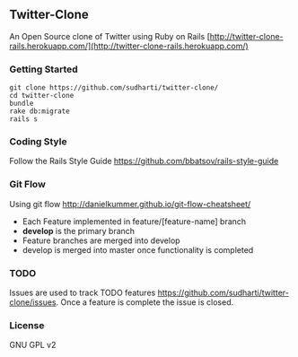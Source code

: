 ## Twitter-Clone
An Open Source clone of Twitter using Ruby on Rails [http://twitter-clone-rails.herokuapp.com/](http://twitter-clone-rails.herokuapp.com/)

### Getting Started
```
git clone https://github.com/sudharti/twitter-clone/
cd twitter-clone
bundle
rake db:migrate
rails s
```
### Coding Style
Follow the Rails Style Guide https://github.com/bbatsov/rails-style-guide

### Git Flow
Using git flow http://danielkummer.github.io/git-flow-cheatsheet/
- Each Feature implemented in feature/[feature-name] branch
- **develop** is the primary branch
- Feature branches are merged into develop
- develop is merged into master once functionality is completed

### TODO
Issues are used to track TODO features https://github.com/sudharti/twitter-clone/issues. Once a feature is complete the issue is closed.

### License
GNU GPL v2
